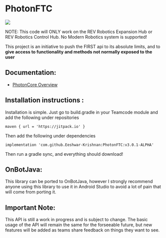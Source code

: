# PhotonFTC
[![](https://jitpack.io/v/Eeshwar-Krishnan/PhotonFTC.svg)](https://jitpack.io/#Eeshwar-Krishnan/PhotonFTC)

NOTE: This code will ONLY work on the REV Robotics Expansion Hub or REV Robotics Control Hub. No Modern Robotics system is supported!

This project is an initiative to push the FIRST api to its absolute limits, and to **give access to functionality and methods not normally exposed to the user**

## Documentation:
 - [PhotonCore Overview](https://photondocs.pages.dev/)

## Installation instructions :
Installation is simple. Just go to build.gradle in your Teamcode module and add the following under repositories

```
maven { url = 'https://jitpack.io' }
```

Then add the following under dependencies

```
implementation 'com.github.Eeshwar-Krishnan:PhotonFTC:v3.0.1-ALPHA'
```

Then run a gradle sync, and everything should download!

## OnBotJava:
This library can be ported to OnBotJava, however I strongly recommend anyone using this library to use it in Android Studio to avoid a lot of pain that will come from porting it.

## Important Note:
This API is still a work in progress and is subject to change. The basic usage of the API will remain the same for the forseeable future, but new features will be added as teams share feedback on things they want to see. 
